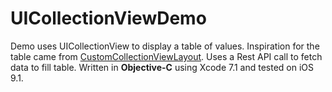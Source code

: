 UICollectionViewDemo
====================

Demo uses UICollectionView to display a table of values. Inspiration for the table came from 
<a href="https://github.com/brightec/CustomCollectionViewLayout">CustomCollectionViewLayout</a>.
Uses a Rest API call to fetch data to fill table. Written in <b>Objective-C</b> using Xcode 7.1
and tested on iOS 9.1.
